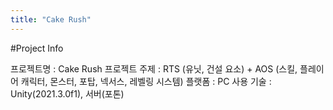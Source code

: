 ```yaml
---
title: "Cake Rush"
---
```

#Project Info

프로젝트명 : Cake Rush
프로젝트 주제 : RTS (유닛, 건설 요소) + AOS (스킬, 플레이어 캐릭터, 몬스터, 포탑, 넥서스, 레벨링 시스템)
플랫폼 : PC
사용 기술 : Unity(2021.3.0f1), 서버(포톤)